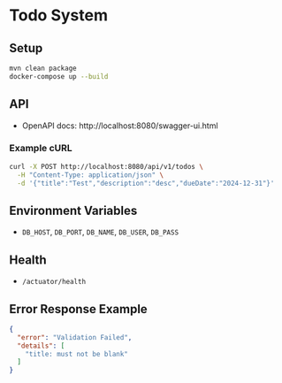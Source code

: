 # Todo System

## Setup

```sh
mvn clean package
docker-compose up --build
```

## API

- OpenAPI docs: http://localhost:8080/swagger-ui.html

### Example cURL

```sh
curl -X POST http://localhost:8080/api/v1/todos \
  -H "Content-Type: application/json" \
  -d '{"title":"Test","description":"desc","dueDate":"2024-12-31"}'
```

## Environment Variables

- `DB_HOST`, `DB_PORT`, `DB_NAME`, `DB_USER`, `DB_PASS`

## Health

- `/actuator/health`

## Error Response Example

```json
{
  "error": "Validation Failed",
  "details": [
    "title: must not be blank"
  ]
}
```